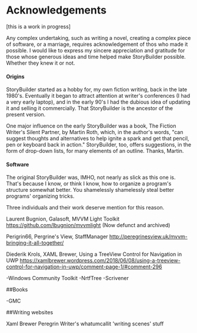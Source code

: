 # Acknowledgements[this is a work in progress]Any complex undertaking, such as writing a novel, creating acomplex piece of software, or a marriage, requires acknowledgementof thos who made it possible. I would like to express my sincereappreciation and gratitude for those whose generous ideas and timehelped make StoryBuilder possible. Whether they knew it or not. #### OriginsStoryBuilder started as a hobby for, my own fiction writing, back in the late 1980's. Eventually it began to attract attention at writer's conferences (I had a very early laptop), and in theearly 90's I had the dubious idea of updating it and selling it commercially. That StoryBuilder is the ancestor of the present version.One major influence on the early StoryBuilder was a book, The FictionWriter's Silent Partner, by Martin Roth, which, in the author's words,"can suggest thoughts and alternatives to help ignite a spark and getthat pencil, pen or keyboard back in action." StoryBuilder, too,offers suggestions, in the form of drop-down lists, for many elementsof an outline. Thanks, Martin.#### SoftwareThe original StoryBuilder was, IMHO, not nearly as slick as this oneis. That's because I know, or think I know, how to organize a program'sstructure somewhat better. You shamelessly shamelessly steal better programs' organizing tricks.Three individuals and their work deserve mention for this reason.Laurent Bugnion, Galasoft, MVVM Light Toolkithttps://github.com/lbugnion/mvvmlight(Now defunct and archived)Perigrin66, Pergrine's View, StaffManagerhttp://peregrinesview.uk/mvvm-bringing-it-all-together/Diederik Krols, XAML Brewer, Using a TreeView Control for Navigation in UWPhttps://xamlbrewer.wordpress.com/2018/06/08/using-a-treeview-control-for-navigation-in-uwp/comment-page-1/#comment-296-Windows Community Toolkit-NrtfTree-Scrivener##Books-GMC##Writing websitesXaml BrewerPeregrinWriter's whatumcallit'writing scenes' stuff